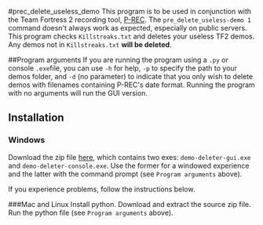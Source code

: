 #prec_delete_useless_demo
This program is to be used in conjunction with the Team Fortress 2 recording tool, [P-REC](https://bitbucket.org/olegko/p-rec/wiki/Home). The `pre_delete_useless-demo 1` command doesn't always work as expected, especially on public servers. This program checks `Killstreaks.txt` and deletes your useless TF2 demos. Any demos not in `Killstreaks.txt` **will be deleted**.

##Program arguments
If you are running the program using a `.py` or console `.exe`file, you can use `-h` for help, `-p` to specify the path to your demos folder, and `-d` (no parameter) to indicate that you only wish to delete demos with filenames containing P-REC's date format. Running the program with no arguments will run the GUI version.

## Installation
### Windows
Download the zip file [here](https://github.com/joelamos/prec_delete_useless_demo/releases/download/v1.1/UselessDemoDeleter.v1.1.zip), which contains two exes: `demo-deleter-gui.exe` and `demo-deleter-console.exe`. Use the former for a windowed experience and the latter with the command prompt (see `Program arguments` above).

If you experience problems, follow the instructions below.

###Mac and Linux
Install python. Download and extract the source zip file. Run the python file (see `Program arguments` above).
